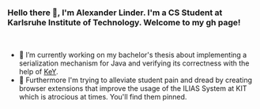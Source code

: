 
### Hello there 👋, I'm Alexander Linder. I'm a CS Student at Karlsruhe Institute of Technology. Welcome to my gh page!

<br>

- 🔭 I’m currently working on my bachelor's thesis about implementing a serialization mechanism for Java and verifying its correctness with the help of [KeY](https://www.key-project.org/).
- 👯 Furthermore I'm trying to alleviate student pain and dread by creating browser extensions that improve the usage of the ILIAS System at KIT which is atrocious at times. You'll find them pinned.

<!--
**SeineEloquenz/SeineEloquenz** is a ✨ _special_ ✨ repository because its `README.md` (this file) appears on your GitHub profile.

Here are some ideas to get you started:

- 🔭 I’m currently working on ...
- 🌱 I’m currently learning ...
- 👯 I’m looking to collaborate on ...
- 🤔 I’m looking for help with ...
- 💬 Ask me about ...
- 📫 How to reach me: ...
- 😄 Pronouns: ...
- ⚡ Fun fact: ...
-->
